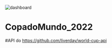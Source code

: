![dashboard](https://user-images.githubusercontent.com/119264186/204161953-4dc92de6-b510-468c-894f-579103f45f37.JPG)
# CopadoMundo_2022
#API do https://github.com/liverday/world-cup-api
